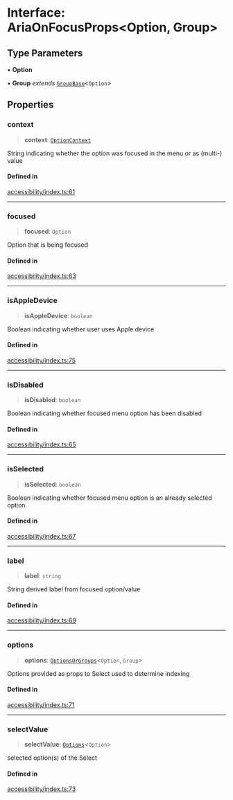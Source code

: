 # Interface: AriaOnFocusProps\<Option, Group\>

## Type Parameters

• **Option**

• **Group** *extends* [`GroupBase`](GroupBase.md)\<`Option`\>

## Properties

### context

> **context**: [`OptionContext`](../type-aliases/OptionContext.md)

String indicating whether the option was focused in the menu or as (multi-) value

#### Defined in

[accessibility/index.ts:61](https://github.com/cluk3/react-select/blob/ed039925bb007c645df3b023879a7c98ae8eeccd/packages/react-select/src/accessibility/index.ts#L61)

***

### focused

> **focused**: `Option`

Option that is being focused

#### Defined in

[accessibility/index.ts:63](https://github.com/cluk3/react-select/blob/ed039925bb007c645df3b023879a7c98ae8eeccd/packages/react-select/src/accessibility/index.ts#L63)

***

### isAppleDevice

> **isAppleDevice**: `boolean`

Boolean indicating whether user uses Apple device

#### Defined in

[accessibility/index.ts:75](https://github.com/cluk3/react-select/blob/ed039925bb007c645df3b023879a7c98ae8eeccd/packages/react-select/src/accessibility/index.ts#L75)

***

### isDisabled

> **isDisabled**: `boolean`

Boolean indicating whether focused menu option has been disabled

#### Defined in

[accessibility/index.ts:65](https://github.com/cluk3/react-select/blob/ed039925bb007c645df3b023879a7c98ae8eeccd/packages/react-select/src/accessibility/index.ts#L65)

***

### isSelected

> **isSelected**: `boolean`

Boolean indicating whether focused menu option is an already selected option

#### Defined in

[accessibility/index.ts:67](https://github.com/cluk3/react-select/blob/ed039925bb007c645df3b023879a7c98ae8eeccd/packages/react-select/src/accessibility/index.ts#L67)

***

### label

> **label**: `string`

String derived label from focused option/value

#### Defined in

[accessibility/index.ts:69](https://github.com/cluk3/react-select/blob/ed039925bb007c645df3b023879a7c98ae8eeccd/packages/react-select/src/accessibility/index.ts#L69)

***

### options

> **options**: [`OptionsOrGroups`](../type-aliases/OptionsOrGroups.md)\<`Option`, `Group`\>

Options provided as props to Select used to determine indexing

#### Defined in

[accessibility/index.ts:71](https://github.com/cluk3/react-select/blob/ed039925bb007c645df3b023879a7c98ae8eeccd/packages/react-select/src/accessibility/index.ts#L71)

***

### selectValue

> **selectValue**: [`Options`](../type-aliases/Options.md)\<`Option`\>

selected option(s) of the Select

#### Defined in

[accessibility/index.ts:73](https://github.com/cluk3/react-select/blob/ed039925bb007c645df3b023879a7c98ae8eeccd/packages/react-select/src/accessibility/index.ts#L73)
